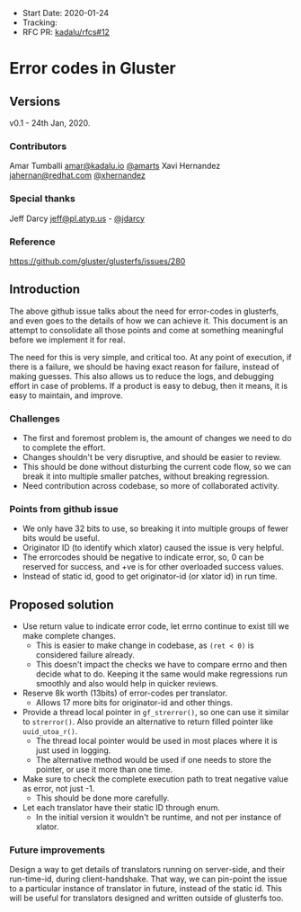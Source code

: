 - Start Date: 2020-01-24
- Tracking:
- RFC PR: [kadalu/rfcs#12](https://github.com/kadalu/rfcs/pull/12)

# Error codes in Gluster

## Versions

v0.1 -  24th  Jan, 2020.

### Contributors

Amar Tumballi <amar@kadalu.io> [@amarts](https://github.com/amarts)
Xavi Hernandez <jahernan@redhat.com> [@xhernandez](https://github.com/xhernandez)

### Special thanks

Jeff Darcy <jeff@pl.atyp.us> - [@jdarcy](https://github.com/jdarcy)


### Reference

https://github.com/gluster/glusterfs/issues/280


## Introduction

The above github issue talks about the need for error-codes in glusterfs, and even goes to the details of how we can achieve it. This document is an attempt to consolidate all those points and come at something meaningful before we implement it for real.

The need for this is very simple, and critical too. At any point of execution, if there is a failure, we should be having exact reason for failure, instead of making guesses. This also allows us to reduce the logs, and debugging effort in case of problems. If a product is easy to debug, then it means, it is easy to maintain, and improve.


### Challenges

* The first and foremost problem is, the amount of changes we need to do to complete the effort. 
* Changes shouldn't be very disruptive, and should be easier to review.
* This should be done without disturbing the current code flow, so we can break it into multiple smaller patches, without breaking regression.
* Need contribution across codebase, so more of collaborated activity.


### Points from github issue

* We only have 32 bits to use, so breaking it into multiple groups of fewer bits would be useful.
* Originator ID (to identify which xlator) caused the issue is very helpful.
* The errorcodes should be negative to indicate error, so, 0 can be reserved for success, and +ve is for other overloaded success values.
* Instead of static id, good to get originator-id (or xlator id) in run time.


## Proposed solution

* Use return value to indicate error code, let errno continue to exist till we make complete changes.
  - This is easier to make change in codebase, as `(ret < 0)` is considered failure already.
  - This doesn't impact the checks we have to compare errno and then decide what to do. Keeping it the same would make regressions run smoothly and also would help in quicker reviews.
* Reserve 8k worth (13bits) of error-codes per translator.
  - Allows 17 more bits for originator-id and other things.
* Provide a thread local pointer in `gf_strerror()`, so one can use it similar to `strerror()`. Also provide an alternative to return filled pointer like `uuid_utoa_r()`.
  - The thread local pointer would be used in most places where it is just used in logging.
  - The alternative method would be used if one needs to store the pointer, or use it more than one time.
* Make sure to check the complete execution path to treat negative value as error, not just -1.
  - This should be done more carefully.
* Let each translator have their static ID through enum.
  - In the initial version it wouldn't be runtime, and not per instance of xlator.



### Future improvements

Design a way to get details of translators running on server-side, and their run-time-id, during client-handshake. That way, we can pin-point the issue to a particular instance of translator in future, instead of the static id. This will be useful for translators designed and written outside of glusterfs too.

